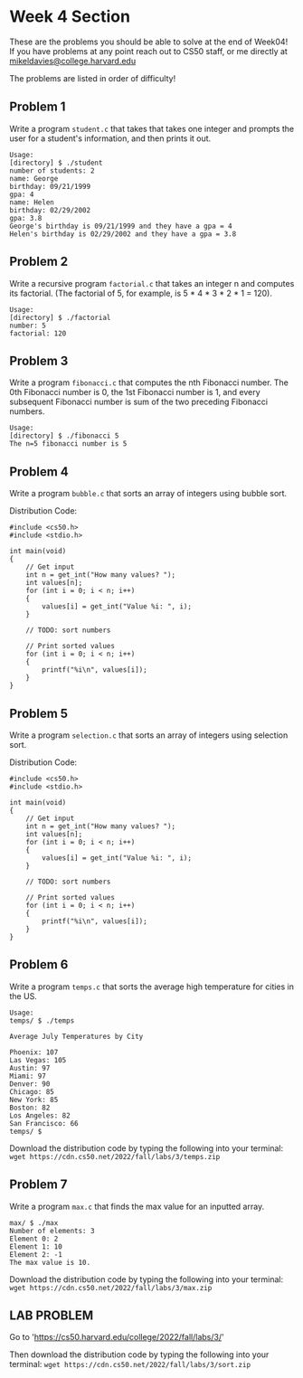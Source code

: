 # Week 4 Section

These are the problems you should be able to solve at the end of Week04! If you have problems at any point reach out to CS50 staff, 
or me directly at mikeldavies@college.harvard.edu

The problems are listed in order of difficulty!


## **Problem 1**

Write a program  `student.c` that takes that takes one integer and prompts the user for a student's information, and then prints it out.

```
Usage:
[directory] $ ./student 
number of students: 2
name: George
birthday: 09/21/1999
gpa: 4
name: Helen
birthday: 02/29/2002
gpa: 3.8
George's birthday is 09/21/1999 and they have a gpa = 4
Helen's birthday is 02/29/2002 and they have a gpa = 3.8
```

## **Problem 2**

Write a recursive program `factorial.c` that takes an integer n and computes its factorial. (The factorial of 5, for example, is 5 * 4 * 3 * 2 * 1 = 120).

```
Usage:
[directory] $ ./factorial
number: 5
factorial: 120
```

## **Problem 3**

Write a program `fibonacci.c` that computes the nth Fibonacci number. The 0th Fibonacci number is 0, the 1st Fibonacci number is 1, and every subsequent Fibonacci number is sum of the two preceding Fibonacci numbers.

```
Usage:
[directory] $ ./fibonacci 5
The n=5 fibonacci number is 5
```

## **Problem 4**

Write a program `bubble.c` that sorts an array of integers using bubble sort.

Distribution Code:

```
#include <cs50.h>
#include <stdio.h>

int main(void)
{
    // Get input
    int n = get_int("How many values? ");
    int values[n];
    for (int i = 0; i < n; i++)
    {
        values[i] = get_int("Value %i: ", i);
    }

    // TODO: sort numbers

    // Print sorted values
    for (int i = 0; i < n; i++)
    {
        printf("%i\n", values[i]);
    }
}
```

## **Problem 5**

Write a program `selection.c` that sorts an array of integers using selection sort.

Distribution Code:
```
#include <cs50.h>
#include <stdio.h>

int main(void)
{
    // Get input
    int n = get_int("How many values? ");
    int values[n];
    for (int i = 0; i < n; i++)
    {
        values[i] = get_int("Value %i: ", i);
    }

    // TODO: sort numbers

    // Print sorted values
    for (int i = 0; i < n; i++)
    {
        printf("%i\n", values[i]);
    }
}
```

## **Problem 6**

Write a program `temps.c` that sorts the average high temperature for cities in the US.

```
Usage:
temps/ $ ./temps

Average July Temperatures by City

Phoenix: 107
Las Vegas: 105
Austin: 97
Miami: 97
Denver: 90
Chicago: 85
New York: 85
Boston: 82
Los Angeles: 82
San Francisco: 66
temps/ $
```

Download the distribution code by typing the following into your terminal: `wget https://cdn.cs50.net/2022/fall/labs/3/temps.zip`

## **Problem 7**

Write a program `max.c` that finds the max value for an inputted array.

```
max/ $ ./max
Number of elements: 3
Element 0: 2
Element 1: 10
Element 2: -1
The max value is 10.
```

Download the distribution code by typing the following into your terminal: `wget https://cdn.cs50.net/2022/fall/labs/3/max.zip`
## **LAB PROBLEM**

Go to 'https://cs50.harvard.edu/college/2022/fall/labs/3/'

Then download the distribution code by typing the following into your terminal: `wget https://cdn.cs50.net/2022/fall/labs/3/sort.zip`

